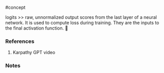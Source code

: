 #concept

logits >> raw, unnormalized output scores from the last layer of a neural network. It is used to compute loss during training. They are the inputs to the final activation function. 💛
### References
1. Karpathy GPT video

### Notes




